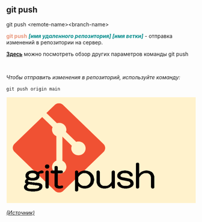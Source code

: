 ## git push

git push \<remote-name>\<branch-name>

<span style="color:#E9967A">**git push**</span> <span style="color:#008B8B">***[имя удаленного репозитория] [имя ветки]</span>*** - отправка изменений в репозитории на сервер.

[**Здесь**](https://fig.io/manual/git/push "https://fig.io/manual/git/push") можно посмотреть обзор других параметров команды git push

<br/>


_Чтобы отправить изменения в репозиторий, используйте команду:_

```bash=
git push origin main
```

![git-config](assets/git-push.png)

[_(Источник)_](https://snowsystem.net/git/git-command/git-push/)